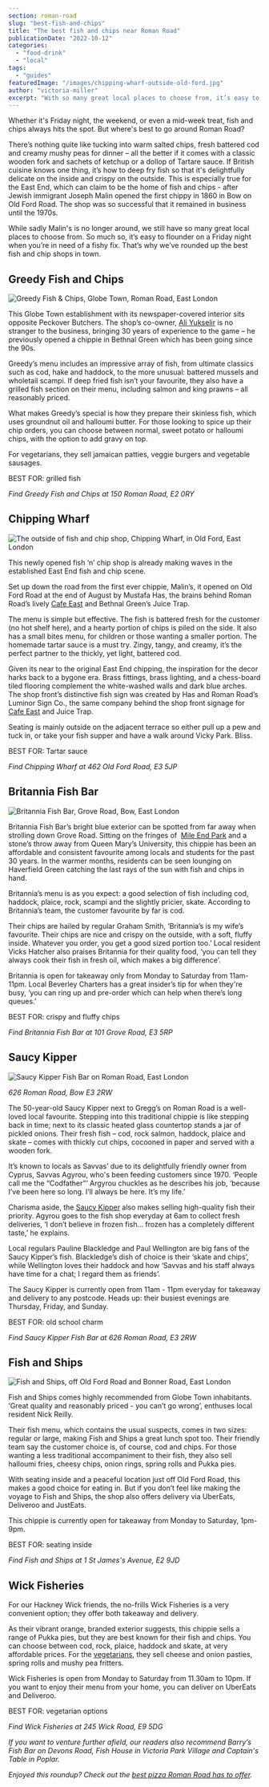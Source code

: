 ```yaml
---
section: roman-road
slug: "best-fish-and-chips"
title: "The best fish and chips near Roman Road"
publicationDate: "2022-10-12"
categories: 
  - "food-drink"
  - "local"
tags: 
  - "guides"
featuredImage: "/images/chipping-wharf-outside-old-ford.jpg"
author: "victoria-miller"
excerpt: "With so many great local places to choose from, it’s easy to flounder on a Friday night when you’re in need of a fishy fix. That’s why we’ve rounded up the best fish and chip shops in town."
---
```


Whether it's Friday night, the weekend, or even a mid-week treat, fish and chips always hits the spot. But where's best to go around Roman Road?

There’s nothing quite like tucking into warm salted chips, fresh battered cod and creamy mushy peas for dinner – all the better if it comes with a classic wooden fork and sachets of ketchup or a dollop of Tartare sauce. If British cuisine knows one thing, it’s how to deep fry fish so that it's delightfully delicate on the inside and crispy on the outside. This is especially true for the East End, which can claim to be the home of fish and chips - after Jewish immigrant Joseph Malin opened the first chippy in 1860 in Bow on Old Ford Road. The shop was so successful that it remained in business until the 1970s. 

While sadly Malin's is no longer around, we still have so many great local places to choose from. So much so, it’s easy to flounder on a Friday night when you’re in need of a fishy fix. That’s why we’ve rounded up the best fish and chip shops in town. 

## Greedy Fish and Chips  

![Greedy Fish & Chips, Globe Town, Roman Road, East London](/images/Fish-chip-shop-Globe-Town-1024x683.jpg)

This Globe Town establishment with its newspaper-covered interior sits opposite Peckover Butchers. The shop’s co-owner, [Ali Yukselir](https://romanroadlondon.com/greedy-fish-and-chips-opens-globe-town/) is no stranger to the business, bringing 30 years of experience to the game – he previously opened a chippie in Bethnal Green which has been going since the 90s.

Greedy’s menu includes an impressive array of fish, from ultimate classics such as cod, hake and haddock, to the more unusual: battered mussels and wholetail scampi. If deep fried fish isn’t your favourite, they also have a grilled fish section on their menu, including salmon and king prawns – all reasonably priced. 

What makes Greedy’s special is how they prepare their skinless fish, which uses groundnut oil and halloumi butter. For those looking to spice up their chip orders, you can choose between normal, sweet potato or halloumi chips, with the option to add gravy on top. 

For vegetarians, they sell jamaican patties, veggie burgers and vegetable sausages. 

BEST FOR: grilled fish

_Find Greedy Fish and Chips at 150 Roman Road, E2 0RY_

## Chipping Wharf

![The outside of fish and chip shop, Chipping Wharf, in Old Ford, East London](/images/chipping-wharf-outside-old-ford-1024x683.jpg)

This newly opened fish ‘n’ chip shop is already making waves in the established East End fish and chip scene. 

Set up down the road from the first ever chippie, Malin’s, it opened on Old Ford Road at the end of August by Mustafa Has, the brains behind Roman Road’s lively [Cafe East](https://romanroadlondon.com/cafe-east-roman-road-mustafa-has-interview/) and Bethnal Green’s Juice Trap. 

The menu is simple but effective. The fish is battered fresh for the customer (no hot shelf here), and a hearty portion of chips is piled on the side. It also has a small bites menu, for children or those wanting a smaller portion. The homemade tartar sauce is a must try. Zingy, tangy, and creamy, it’s the perfect partner to the thickly, yet light, battered cod.  

Given its near to the original East End chipping, the inspiration for the decor harks back to a bygone era. Brass fittings, brass lighting, and a chess-board tiled flooring complement the white-washed walls and dark blue arches. The shop front’s distinctive fish sign was created by Has and Roman Road’s Luminor Sign Co., the same company behind the shop front signage for [Cafe East](https://romanroadlondon.com/cafe-east-roman-road-mustafa-has-interview/) and Juice Trap.

Seating is mainly outside on the adjacent terrace so either pull up a pew and tuck in, or take your fish supper and have a walk around Vicky Park. Bliss.

BEST FOR: Tartar sauce

_Find Chipping Wharf at 462 Old Ford Road, E3 5JP_

## Britannia Fish Bar 

![Britannia Fish Bar, Grove Road, Bow, East London](/images/Fish-chip-shop-Bow-1024x683.jpg)

Britannia Fish Bar’s bright blue exterior can be spotted from far away when strolling down Grove Road. Sitting on the fringes of  [Mile End Park](https://romanroadlondon.com/mile-end-park-history/) and a stone’s throw away from Queen Mary’s University, this chippie has been an affordable and consistent favourite among locals and students for the past 30 years. In the warmer months, residents can be seen lounging on Haverfield Green catching the last rays of the sun with fish and chips in hand.

Britannia’s menu is as you expect: a good selection of fish including cod, haddock, plaice, rock, scampi and the slightly pricier, skate. According to Britannia’s team, the customer favourite by far is cod. 

Their chips are hailed by regular Graham Smith, ‘Britannia’s is my wife’s favourite. Their chips are nice and crispy on the outside, with a soft, fluffy inside. Whatever you order, you get a good sized portion too.’ Local resident Vicks Hatcher also praises Britannia for their quality food, ‘you can tell they always cook their fish in fresh oil, which makes a big difference’.

Britannia is open for takeaway only from Monday to Saturday from 11am-11pm. Local Beverley Charters has a great insider’s tip for when they're busy, ‘you can ring up and pre-order which can help when there’s long queues.’ 

BEST FOR: crispy and fluffy chips

_Find Britannia Fish Bar at 101 Grove Road, E3 5RP_

## Saucy Kipper 

![Saucy Kipper Fish Bar on Roman Road, East London](/images/Fish-chip-shop-Roman-Road-1024x683.jpg)

_626 Roman Road, Bow E3 2RW_

The 50-year-old Saucy Kipper next to Gregg’s on Roman Road is a well-loved local favourite. Stepping into this traditional chippie is like stepping back in time; next to its classic heated glass countertop stands a jar of pickled onions. Their fresh fish – cod, rock salmon, haddock, plaice and skate – comes with thickly cut chips, cocooned in paper and served with a wooden fork. 

It’s known to locals as Savvas’ due to its delightfully friendly owner from Cyprus, Savvas Agyrou, who's been feeding customers since 1970. ‘People call me the “Codfather”‘ Argyrou chuckles as he describes his job, ‘because I’ve been here so long. I’ll always be here. It’s my life.’

Charisma aside, the [Saucy Kipper](https://romanroadlondon.com/savvas-argyrou-saucy-kipper-fish-bar/) also makes selling high-quality fish their priority. Agyrou goes to the fish shop everyday at 6am to collect fresh deliveries, ‘I don’t believe in frozen fish… frozen has a completely different taste,’ he explains. 

Local regulars Pauline Blackledge and Paul Wellington are big fans of the Saucy Kipper’s fish. Blackledge’s dish of choice is their ‘skate and chips’, while Wellington loves their haddock and how ‘Savvas and his staff always have time for a chat; I regard them as friends’.

The Saucy Kipper is currently open from 11am - 11pm everyday for takeaway and delivery to any postcode. Heads up: their busiest evenings are Thursday, Friday, and Sunday. 

BEST FOR: old school charm

_Find Saucy Kipper Fish Bar at 626 Roman Road, E3 2RW_

## Fish and Ships

![Fish and Ships, off Old Ford Road and Bonner Road, East London](/images/Fish-chip-shop-Old-Ford-1024x683.jpg)

Fish and Ships comes highly recommended from Globe Town inhabitants. ‘Great quality and reasonably priced - you can’t go wrong’, enthuses local resident Nick Reilly. 

Their fish menu, which contains the usual suspects, comes in two sizes: regular or large, making Fish and Ships a great lunch spot too. Their friendly team say the customer choice is, of course, cod and chips. For those wanting a less traditional accompaniment to their fish, they also sell halloumi fries, cheesy chips, onion rings, spring rolls and Pukka pies. 

With seating inside and a peaceful location just off Old Ford Road, this makes a good choice for eating in. But if you don’t feel like making the voyage to Fish and Ships, the shop also offers delivery via UberEats, Deliveroo and JustEats.  

This chippie is currently open for takeaway from Monday to Saturday, 1pm-9pm. 

BEST FOR: seating inside

_Find Fish and Ships at 1 St James's Avenue, E2 9JD_

## Wick Fisheries

For our Hackney Wick friends, the no-frills Wick Fisheries is a very convenient option; they offer both takeaway and delivery. 

As their vibrant orange, branded exterior suggests, this chippie sells a range of Pukka pies, but they are best known for their fish and chips. You can choose between cod, rock, plaice, haddock and skate, at very affordable prices. For the [vegetarians](https://romanroadlondon.com/best-local-vegan-vegetarian-cafes-shops/), they sell cheese and onion pasties, spring rolls and mushy pea fritters. 

Wick Fisheries is open from Monday to Saturday from 11.30am to 10pm. If you want to enjoy their menu from your home, you can deliver on UberEats and Deliveroo. 

BEST FOR: vegetarian options

_Find Wick Fisheries at 245 Wick Road, E9 5DG_

_If you want to venture further afield, our readers also recommend Barry’s Fish Bar on Devons Road, Fish House in Victoria Park Village and Captain's Table in Poplar._ 

_Enjoyed this roundup? Check out the_ [_best pizza Roman Road has to offer_](https://romanroadlondon.com/best-pizza-bow-globe-town/)_._


